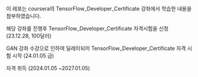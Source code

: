 이 레포는 coursera의 TensorFlow_Developer_Certificate 강좌에서 학습한 내용을 첨부하였습니다.

해당 강좌를 진행후 TensorFlow_Developer_Certificate 자격시험을 신청 (23.12.28, 100달러)

GAN 강좌 수강으로 인하여 딜레이되어 TensorFlow_Developer_Certificate 자격 시험 시작 (24.01.05 금)

자격 취득 (2024.01.05 ~2027.01.05)


